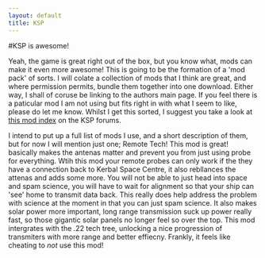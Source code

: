 ```yaml
---
layout: default
title: KSP
---
```


#KSP is awesome!

Yeah, the game is great right out of the box, but you know what, mods can make it even more awesome!
This is going to be the formation of a 'mod pack' of sorts.
I will colate a collection of mods that I think are great, and where permission permits, bundle them together into one download.
Either way, I shall of coruse be linking to the authors main page.
If you feel there is a paticular mod I am not using but fits right in with what I seem to like, please do let me know.
Whilst I get this sorted, I suggest you take a look at [this mod index](http://forum.kerbalspaceprogram.com/threads/55401-Community-Mods-and-Plugins-Library) on the KSP forums.

I intend to put up a full list of mods I use, and a short description of them, but for now I will mention just one; Remote Tech!
This mod is great! 
basically makes the antenas matter and prevent you from just using probe for everything. 
Wtih this mod your remote probes can only work if the they have a connection back to Kerbal Space Centre, it also rebllances the attenas and adds some more.
You will not be able to just head into space and spam science, you will have to wait for alignment so that your ship can 'see' home to transmit data back.
This really does help address the problem with science at the moment in that you can just spam science.
It also makes solar power more important, long range transmission suck up power really fast, so those gigantic solar panels no longer feel so over the top.
This mod intergrates with the .22 tech tree, unlocking a nice progression of transmiters with more range and better effiecny.
Frankly, it feels like cheating to *not* use this mod!
